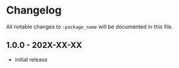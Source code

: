 # Changelog

All notable changes to `:package_name` will be documented in this file.

## 1.0.0 - 202X-XX-XX

- initial release